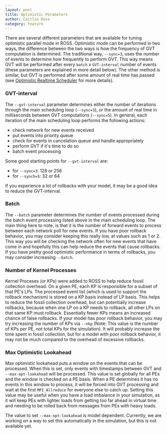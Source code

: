 ```yaml
---
layout: post
title: Optimistic Parameters
author: Caitlin Ross
category: feature
---
```


There are several different parameters that are available for tuning optimistic parallel mode in ROSS.
Optimistic mode can be performed in two ways, the difference between the two ways is how the frequency of GVT computation is determined.
The traditional way, `--sync=3`, uses the number of events to determine how frequently to perform GVT.
This way means GVT will be performed after every `batch` x `GVT-interval` number of events (these parameters are explained in more detail below).
The other method is similar, but GVT is performed after some amount of real time has passed (see [Optimistic Realtime Scheduler](http://carothersc.github.io/ROSS/feature/synch5.html) for more details).

### GVT-interval
The `--gvt-interval` parameter determines either the number of iterations through the main scheduling loop (`--sync=3`), or the amount of real time in milliseconds between GVT computations (`--sync=5`).
In general, each iteration of the main scheduling loop performs the following actions:

- check network for new events received 
- put events into priority queue
- check for events in cancelation queue and handle appropriately
- perform GVT if it's time to do so
- batch event processing

Some good starting points for `--gvt-interval` are:
- for `--sync=3`: 128 or 256
- for `--synch=5`: 32 or 64

If you experience a lot of rollbacks with your model, it may be a good idea to reduce the GVT-interval.

### Batch
The `--batch` parameter determines the number of events processed during the batch event processing listed above in the main scheduling loop.
The main thing here to note, is that it is the number of forward events to process between each network poll for new events.
If you have poor rollback behavior, you may consider keeping this really low, at values such as 1 or 2. 
This way you will be checking the network often for new events that have come in and hopefully this can help reduce the events that cause rollbacks.
If you have pretty good optimistic performance in terms of rollbacks, you may consider increasing `--batch`.

### Number of Kernel Processes
Kernel Proceses (or KPs) were added to ROSS to help reduce fossil collection overhead.
On a given PE, each KP is responsible for a subset of that PE's LPs.
The processed event list (which is used to support the rollback mechanism) is stored on a KP basis instead of LP basis.
This helps to reduce the fossil collection overhead, but can potentially increase rollbacks, because when one LP on a KP needs to rollback, all other LPs on that same KP must rollback. 
Essentially fewer KPs means an increased chance of false rollbacks.
If your model has poor rollback behavior, you may try increasing the number of KPs via `--nkp` (Note: This value is the number of KPs per PE, not total KPs for the simulation).
It will probably increase the time spent in fossil collection, but for a model with poor rollback behavior, it may not be much compared to the overhead of excessive rollbacks.


### Max Optimistic Lookahead
Max optimistic lookahead puts a window on the events that can be processed.
When this is set, only events with timestamps between GVT and `--max-opt-lookahead` will be processed.
This value is set globally for all PEs and the window is checked on a PE basis.
When a PE determines it has no events in this window to process, it will be forced into GVT processing and wait at the first `MPI_Allreduce` for everyone else to catch up.
Setting this value may be useful when you have a load imbalance in your simulation, as it will keep PEs with lighter loads from getting too far ahead in virtual time and needing to be rolled back from messages from PEs with heavy loads.

The value to set `--max-opt-lookahead` is model dependent.
Currently, we are working on a way to set this automatically in the simulation, but this is not available yet.

